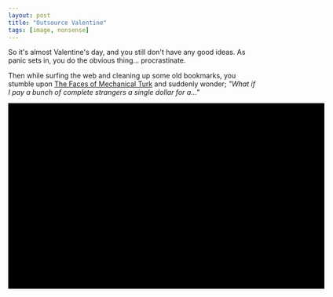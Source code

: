 ```yaml
---
layout: post
title: "Outsource Valentine"
tags: [image, nonsense]
---
```


So it's almost Valentine's day, and you still don't have any good ideas. As panic sets in, you do the obvious thing... procrastinate.

Then while surfing the web and cleaning up some old bookmarks, you stumble upon <a href="http://waxy.org/2008/11/the_faces_of_mechanical_turk/">The Faces of Mechanical Turk</a> and suddenly wonder; _"What if I pay a bunch of complete strangers a single dollar for a..."_

<div style="width: 640px; border: 2px solid #000; background-color: #000; color: #000">...and let's not forget about the narwhals.
<object width="636" height="358"><param name="allowfullscreen" value="true" /><param name="allowscriptaccess" value="always" /><param name="movie" value="http://vimeo.com/moogaloop.swf?clip_id=9451077&amp;server=vimeo.com&amp;show_title=0&amp;show_byline=0&amp;show_portrait=0&amp;color=ffffff&amp;fullscreen=1" /><embed src="http://vimeo.com/moogaloop.swf?clip_id=9451077&amp;server=vimeo.com&amp;show_title=0&amp;show_byline=0&amp;show_portrait=0&amp;color=ffffff&amp;fullscreen=1" type="application/x-shockwave-flash" allowfullscreen="true" allowscriptaccess="always" width="636" height="358"></embed></object></div>
